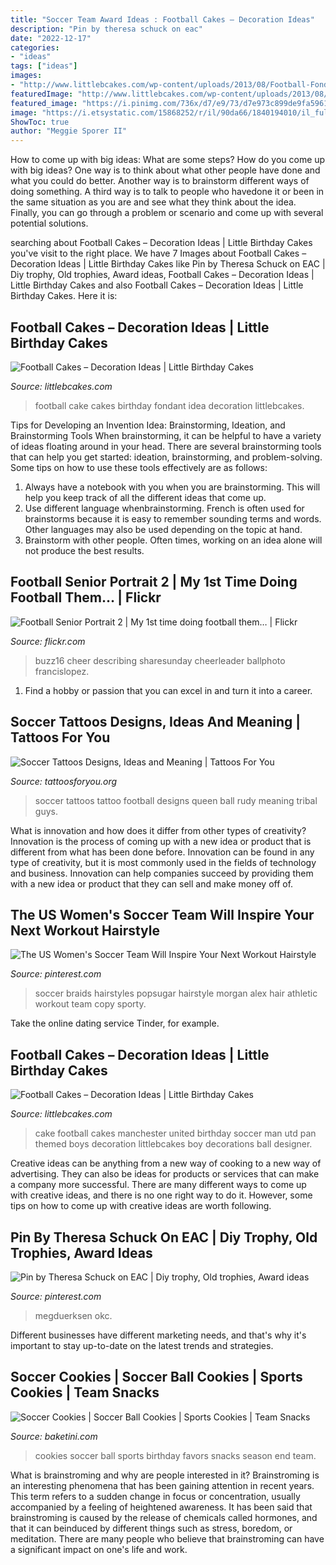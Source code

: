 ```yaml
---
title: "Soccer Team Award Ideas : Football Cakes – Decoration Ideas"
description: "Pin by theresa schuck on eac"
date: "2022-12-17"
categories:
- "ideas"
tags: ["ideas"]
images:
- "http://www.littlebcakes.com/wp-content/uploads/2013/08/Football-Fondant-Cake.jpg"
featuredImage: "http://www.littlebcakes.com/wp-content/uploads/2013/08/Football-Fondant-Cake.jpg"
featured_image: "https://i.pinimg.com/736x/d7/e9/73/d7e973c899de9fa596177929998970e3.jpg"
image: "https://i.etsystatic.com/15868252/r/il/90da66/1840194010/il_fullxfull.1840194010_8t34.jpg"
ShowToc: true
author: "Meggie Sporer II"
---
```



How to come up with big ideas: What are some steps?
How do you come up with big ideas? One way is to think about what other people have done and what you could do better. Another way is to brainstorm different ways of doing something. A third way is to talk to people who havedone it or been in the same situation as you are and see what they think about the idea. Finally, you can go through a problem or scenario and come up with several potential solutions.

	

		
searching about Football Cakes – Decoration Ideas | Little Birthday Cakes you've visit to the right place. We have 7 Images about Football Cakes – Decoration Ideas | Little Birthday Cakes like Pin by Theresa Schuck on EAC | Diy trophy, Old trophies, Award ideas, Football Cakes – Decoration Ideas | Little Birthday Cakes and also Football Cakes – Decoration Ideas | Little Birthday Cakes. Here it is:
		
    
## Football Cakes – Decoration Ideas | Little Birthday Cakes

<img loading=lazy src="http://www.littlebcakes.com/wp-content/uploads/2013/08/Football-Fondant-Cake.jpg" onerror="this.onerror=null;this.src='https://tse3.mm.bing.net/th?id=OIP.8uIIazxR-tHsmFki6782XwHaJ4&amp;pid=15.1';" alt="Football Cakes – Decoration Ideas | Little Birthday Cakes">

_Source: littlebcakes.com_

>football cake cakes birthday fondant idea decoration littlebcakes. 

	

Tips for Developing an Invention Idea: Brainstorming, Ideation, and Brainstorming Tools
When brainstorming, it can be helpful to have a variety of ideas floating around in your head. There are several brainstorming tools that can help you get started: ideation, brainstorming, and problem-solving. Some tips on how to use these tools effectively are as follows: 
1. Always have a notebook with you when you are brainstorming. This will help you keep track of all the different ideas that come up. 
2. Use different language whenbrainstorming. French is often used for brainstorms because it is easy to remember sounding terms and words. Other languages may also be used depending on the topic at hand. 
3. Brainstorm with other people. Often times, working on an idea alone will not produce the best results.

    
## Football Senior Portrait 2 | My 1st Time Doing Football Them… | Flickr

<img loading=lazy src="https://c1.staticflickr.com/7/6087/6093647185_99b0633703_b.jpg" onerror="this.onerror=null;this.src='https://tse1.mm.bing.net/th?id=OIP.n4q0KbZLZ-4UQ5U4FZbTrQHaLG&amp;pid=15.1';" alt="Football Senior Portrait 2 | My 1st time doing football them… | Flickr">

_Source: flickr.com_

>buzz16 cheer describing sharesunday cheerleader ballphoto francislopez. 

	

1. Find a hobby or passion that you can excel in and turn it into a career.

    
## Soccer Tattoos Designs, Ideas And Meaning | Tattoos For You

<img loading=lazy src="https://www.tattoosforyou.org/wp-content/uploads/2016/05/Soccer-Tattoo.jpg" onerror="this.onerror=null;this.src='https://tse3.mm.bing.net/th?id=OIP.7kcMgP9vOfWOZG4k-inpcwAAAA&amp;pid=15.1';" alt="Soccer Tattoos Designs, Ideas and Meaning | Tattoos For You">

_Source: tattoosforyou.org_

>soccer tattoos tattoo football designs queen ball rudy meaning tribal guys. 

	

What is innovation and how does it differ from other types of creativity?
Innovation is the process of coming up with a new idea or product that is different from what has been done before. Innovation can be found in any type of creativity, but it is most commonly used in the fields of technology and business. Innovation can help companies succeed by providing them with a new idea or product that they can sell and make money off of.

    
## The US Women&#039;s Soccer Team Will Inspire Your Next Workout Hairstyle

<img loading=lazy src="https://i.pinimg.com/736x/c0/d8/31/c0d831268284401a11fa83eeccd3b1b6.jpg" onerror="this.onerror=null;this.src='https://tse3.mm.bing.net/th?id=OIP.88kBalFZKvRlzX4Om3Xs4QHaKB&amp;pid=15.1';" alt="The US Women&#039;s Soccer Team Will Inspire Your Next Workout Hairstyle">

_Source: pinterest.com_

>soccer braids hairstyles popsugar hairstyle morgan alex hair athletic workout team copy sporty. 

	

Take the online dating service Tinder, for example.

    
## Football Cakes – Decoration Ideas | Little Birthday Cakes

<img loading=lazy src="http://www.littlebcakes.com/wp-content/uploads/2013/08/football-Cake-Pan.jpg" onerror="this.onerror=null;this.src='https://tse1.mm.bing.net/th?id=OIP.J-dQFVFIiTIlFjvqAPvo9wHaGE&amp;pid=15.1';" alt="Football Cakes – Decoration Ideas | Little Birthday Cakes">

_Source: littlebcakes.com_

>cake football cakes manchester united birthday soccer man utd pan themed boys decoration littlebcakes boy decorations ball designer. 

	

Creative ideas can be anything from a new way of cooking to a new way of advertising. They can also be ideas for products or services that can make a company more successful. There are many different ways to come up with creative ideas, and there is no one right way to do it. However, some tips on how to come up with creative ideas are worth following.

    
## Pin By Theresa Schuck On EAC | Diy Trophy, Old Trophies, Award Ideas

<img loading=lazy src="https://i.pinimg.com/736x/d7/e9/73/d7e973c899de9fa596177929998970e3.jpg" onerror="this.onerror=null;this.src='https://tse3.mm.bing.net/th?id=OIP.0cv-Nxum4hoo4G6jJ5gsYQHaJ3&amp;pid=15.1';" alt="Pin by Theresa Schuck on EAC | Diy trophy, Old trophies, Award ideas">

_Source: pinterest.com_

>megduerksen okc. 

	

Different businesses have different marketing needs, and that's why it's important to stay up-to-date on the latest trends and strategies.

    
## Soccer Cookies | Soccer Ball Cookies | Sports Cookies | Team Snacks

<img loading=lazy src="https://i.etsystatic.com/15868252/r/il/90da66/1840194010/il_fullxfull.1840194010_8t34.jpg" onerror="this.onerror=null;this.src='https://tse1.mm.bing.net/th?id=OIP.4nAXO0oewOny0TK2C-1qMQHaHa&amp;pid=15.1';" alt="Soccer Cookies | Soccer Ball Cookies | Sports Cookies | Team Snacks">

_Source: baketini.com_

>cookies soccer ball sports birthday favors snacks season end team. 

	

What is brainstroming and why are people interested in it?
Brainstroming is an interesting phenomena that has been gaining attention in recent years. This term refers to a sudden change in focus or concentration, usually accompanied by a feeling of heightened awareness. It has been said that brainstroming is caused by the release of chemicals called hormones, and that it can beinduced by different things such as stress, boredom, or meditation. There are many people who believe that brainstroming can have a significant impact on one's life and work.

